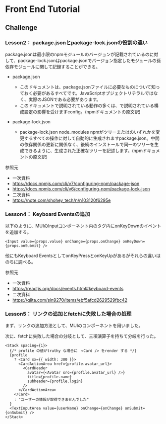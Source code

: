# Front End Tutorial

## Challenge

### Lesson2： package.jsonとpackage-lock.jsonの役割の違い
package.jsonは最小限のnpmモジュールのバージョンが記載されているのに対して、package-lock.jsonはpackage.jsonでバージョン指定したモジュールの孫依存モジュールに関して記録することができる。


- package.json
  - このドキュメントは、package.jsonファイルに必要なものについて知っておく必要があるすべてです。JavaScriptオブジェクトリテラルではなく、実際のJSONである必要があります。
  - このドキュメントで説明されている動作の多くは、で説明されている構成設定の影響を受けますconfig。(npmドキュメントの原文訳)

- package-lock.json
  - package-lock.json node_modules npmがツリーまたはのいずれかを変更するすべての操作に対して自動的に生成されますpackage.json。中間の依存関係の更新に関係なく、後続のインストールで同一のツリーを生成できるように、生成された正確なツリーを記述します。(npmドキュメントの原文訳)


参照元
- 一次資料
- https://docs.npmjs.com/cli/v7/configuring-npm/package-json
- https://docs.npmjs.com/cli/v6/configuring-npm/package-lock-json
- 二次資料
- https://note.com/shohey_tech/n/n103120f6295e


### Lesson4： Keyboard Eventsの追加

以下のように、MUIのInputコンポーネント内のタグ内にonKeyDownのイベントを追加する。
```
<Input value={props.value} onChange={props.onChange} onKeyDown={props.onSubmit} />
```

他にもKeyboard EventsとしてonKeyPressとonKeyUpがあるがそれらの違いはのちに調べる。

参照元
- 一次資料
- https://reactjs.org/docs/events.html#keyboard-events
- 二次資料
- https://qiita.com/sin9270/items/ebf5afcd2629529fbc42

### Lesson5： リンクの追加とfetchに失敗した場合の処理

まず、リンクの追加方法として、MUIの<CardActionArea>コンポーネントを用いました。
  
次に、fetchに失敗した場合の分岐として、三項演算子を持ちて分岐を行った。
  
```
<Stack spacing={1}>
  {/* profile の値がtruthy な場合に　<Card /> をrender する */}
  {profile
    ? <Card sx={{ width: 300 }}>
      <CardActionArea href={profile.avatar_url}>
        <CardHeader
          avatar={<Avatar src={profile.avatar_url} />}
          title={profile.name}
          subheader={profile.login}
        />
      </CardActionArea>
    </Card>
    : "ユーザーの情報が取得できませんでした"
  }
  <TextInputArea value={userName} onChange={onChange} onSubmit={onSubmit} />
</Stack>
```
